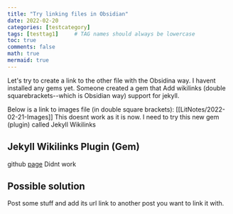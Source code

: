 ```yaml
---
title: "Try linking files in Obsidian"
date: 2022-02-20
categories: [testcategory]
tags: [testtag1]     # TAG names should always be lowercase
toc: true
comments: false
math: true
mermaid: true
---
```


Let's try to create a link to the other file with the Obsidina way. I havent installed any gems yet. Someone created a gem that Add wikilinks (double squarebrackets--which is Obsidian way) support for jekyll.

Below is a link to images file (in double square brackets):
[[LitNotes/2022-02-21-Images]] This doesnt work as it is now. I need to try this new gem (plugin) called Jekyll Wikilinks

## Jekyll Wikilinks Plugin (Gem)
github [page](https://github.com/manunamz/jekyll-wikilinks)
Didnt work

## Possible solution
Post some stuff and add its url link to another post you want to link it with.